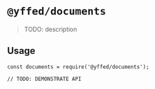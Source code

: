 # `@yffed/documents`

> TODO: description

## Usage

```
const documents = require('@yffed/documents');

// TODO: DEMONSTRATE API
```
